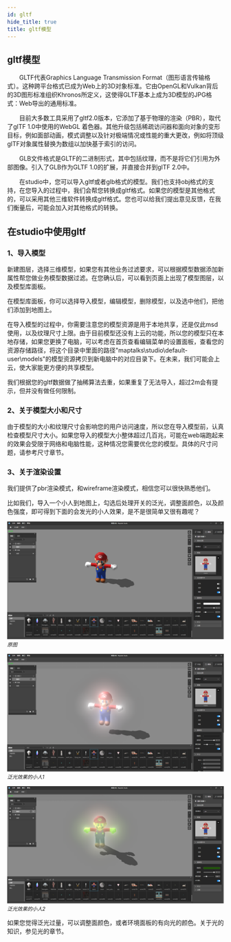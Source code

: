 ```yaml
---
id: gltf
hide_title: true
title: gltf模型
---
```


## gltf模型

　　GLTF代表Graphics Language Transmission Format（图形语言传输格式）。这种跨平台格式已成为Web上的3D对象标准。它由OpenGL和Vulkan背后的3D图形标准组织Khronos所定义，这使得GLTF基本上成为3D模型的JPG格式：Web导出的通用标准。

　　目前大多数工具采用了gltf2.0版本，它添加了基于物理的渲染（PBR），取代了glTF 1.0中使用的WebGL 着色器。其他升级包括稀疏访问器和面向对象的变形目标，例如面部动画，模式调整以及针对极端情况或性能的重大更改，例如将顶级glTF对象属性替换为数组以加快基于索引的访问。

　　GLB文件格式是GLTF的二进制形式，其中包括纹理，而不是将它们引用为外部图像。引入了GLB作为GLTF 1.0的扩展，并直接合并到glTF 2.0中。

　　在studio中，您可以导入gltf或者glb格式的模型。我们也支持obj格式的支持，在您导入的过程中，我们会帮您转换成gltf格式。如果您的模型是其他格式的，可以采用其他三维软件转换成gltf格式。您也可以给我们提出意见反馈，在我们衡量后，可能会加入对其他格式的转换。

## 在studio中使用gltf

### 1、导入模型

新建图层，选择三维模型，如果您有其他业务过滤要求，可以根据模型数据添加新属性帮您做业务模型数据过滤。在您确认后，可以看到页面上出现了模型图层，以及模型库面板。

在模型库面板，你可以选择导入模型，编辑模型，删除模型，以及选中他们，把他们添加到地图上。

在导入模型的过程中，你需要注意您的模型资源是用于本地共享，还是仅此msd使用，以及纹理尺寸上限。由于目前模型还没有上云的功能，所以您的模型只在本地存储，如果您更换了电脑，可以考虑在首页查看编辑菜单的设置面板，查看您的资源存储路径，将这个目录中里面的路径"maptalks\studio\default-user\models"的模型资源拷贝到新电脑中的对应目录下。在未来，我们可能会上云，使大家能更方便的共享模型。

我们根据您的gltf数据做了抽稀算法去重，如果重复了无法导入，超过2m会有提示，但并没有做任何限制。

### 2、关于模型大小和尺寸

由于模型的大小和纹理尺寸会影响您的用户访问速度，所以您在导入模型前，认真检查模型尺寸大小。如果您导入的模型大小整体超过几百兆，可能在web端跑起来的效果会受限于网络和电脑性能，这种情况您需要优化您的模型。具体的尺寸问题，请参考尺寸章节。

### 3、关于渲染设置

我们提供了pbr渲染模式，和wireframe渲染模式，相信您可以很快熟悉他们。

比如我们，导入一个小人到地图上，勾选后处理开关的泛光，调整面颜色，以及颜色强度，即可得到下面的会发光的小人效果，是不是很简单又很有趣呢？

![模型](../assets/gltf-0.png)
*<small>原图</small>*  

![模型](../assets/gltf-1.png)
*<small>泛光效果的小人1</small>*  

![模型](../assets/gltf-2.png)
*<small>泛光效果的小人2</small>*  

如果您觉得泛光过量，可以调整面颜色，或者环境面板的有向光的颜色。关于光的知识，参见光的章节。
